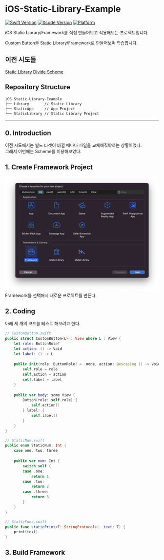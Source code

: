 # iOS-Static-Library-Example

[![Swift Version][swift-image]](https://swift.org/)
[![Xcode Version][Xcode-image]](https://developer.apple.com/kr/xcode/)
[![Platform][Platform-image]](https://developer.apple.com/kr/ios/)

[swift-image]:https://img.shields.io/badge/Swift-5.6-orange?style=flat
[Xcode-image]: https://img.shields.io/badge/Xcode-13.3-blue?style=flat
[Platform-image]: https://img.shields.io/badge/iOS-15.4+-blue?style=flat

iOS Static Library/Framework를 직접 만들어보고 적용해보는 프로젝트입니다.

Custom Button을 Static Library/Framework로 만들어보며 학습합니다.

## 이전 시도들
[Static Library](README-Library.md)
[Divide Scheme](README-Scheme.md)

## Repository Structure
``` shell
iOS-Static-Library-Example
├── Library       // Static Library
├── StaticApp     // App Project
└── StaticLibrary // Static Library Project
```

---
## 0. Introduction
이전 시도에서는 빌드 타겟이 바뀔 때마다 파일을 교체해줘야하는 상황이었다.   
그래서 이번에는 Scheme를 이용해보았다.

## 1. Create Framework Project
![CreateProj](gitImage/CreateProj-Framework.png)
Framework를 선택해서 새로운 프로젝트를 만든다.

## 2. Coding
아래 세 개의 코드를 테스트 해보려고 한다.

``` swift
// CustomButton.swift
public struct CustomButton<L> : View where L : View {
    let role: ButtonRole?
    let action: () -> Void
    let label: () -> L

    public init(role: ButtonRole? = .none, action: @escaping () -> Void, @ViewBuilder label: @escaping () -> L) {
        self.role = role
        self.action = action
        self.label = label
    }
    
    public var body: some View {
        Button(role: self.role) {
            self.action()
        } label: {
            self.label()
        }
    }
}
```

``` swift
// StaticNum.swift
public enum StaticNum: Int {
    case one, two, three
    
    public var num: Int {
        switch self {
        case .one:
            return 1
        case .two:
            return 2
        case .three:
            return 3
        }
    }
}
```

``` swift
// StaticFunc.swift
public func staticPrint<T: StringProtocol>(_ text: T) {
    print(text)
}
```

## 3. Build Framework
